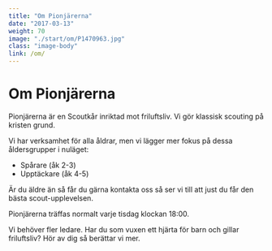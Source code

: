 ```yaml
---
title: "Om Pionjärerna"
date: "2017-03-13"
weight: 70
image: "./start/om/P1470963.jpg"
class: "image-body"
link: /om/
---
```

# Om Pionjärerna

Pionjärerna är en Scoutkår inriktad mot friluftsliv. Vi gör klassisk scouting på kristen grund.

Vi har verksamhet för alla åldrar, men vi lägger mer fokus på dessa åldersgrupper i nuläget:

* Spårare (åk 2-3)
* Upptäckare (åk 4-5)

Är du äldre än så får du gärna kontakta oss så ser vi till att just du får den bästa scout-upplevelsen.

Pionjärerna träffas normalt varje tisdag klockan 18:00.

Vi behöver fler ledare. Har du som vuxen ett hjärta för barn och gillar friluftsliv? Hör av dig så berättar vi mer.
